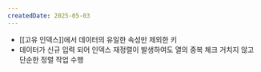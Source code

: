 ```yaml
---
createdDate: 2025-05-03
---
```

- [[고유 인덱스]]에서 데이터의 유일한 속성만 제외한 키
- 데이터가 신규 입력 되어 인덱스 재정렬이 발생하여도 열의 중복 체크 거치지 않고 단순한 정렬 작업 수행